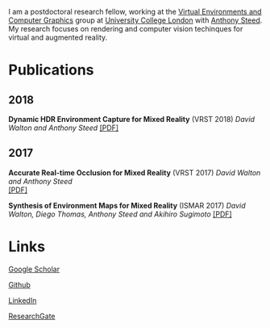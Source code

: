 
I am a postdoctoral research fellow, working at the [Virtual Environments and Computer Graphics](http://vecg.cs.ucl.ac.uk/) group at [University College London](https://www.ucl.ac.uk/) with [Anthony Steed](https://wp.cs.ucl.ac.uk/anthonysteed/). My research focuses on rendering and computer vision techinques for virtual and augmented reality.

# Publications

## 2018

**Dynamic HDR Environment Capture for Mixed Reality** (VRST 2018)
_David Walton and Anthony Steed_
[\[PDF\]](https://discovery.ucl.ac.uk/id/eprint/10073554/1/VRST_2018_preprint.pdf)

## 2017

**Accurate Real-time Occlusion for Mixed Reality** (VRST 2017)
_David Walton and Anthony Steed_\
[\[PDF\]](https://discovery.ucl.ac.uk/id/eprint/1575582/7/Walton_a11-walton.pdf) 

**Synthesis of Environment Maps for Mixed Reality** (ISMAR 2017)
_David Walton, Diego Thomas, Anthony Steed and Akihiro Sugimoto_
[\[PDF\]](https://discovery.ucl.ac.uk/id/eprint/1569655/1/ISMAR_RevisedSubmission_2017_06.pdf)

# Links

[Google Scholar](https://scholar.google.com/citations?user=GQMA8PQAAAAJ)

[Github](https://github.com/drwalton)

[LinkedIn](https://www.linkedin.com/in/davidrobertwalton/)

[ResearchGate](https://www.researchgate.net/profile/David_Walton26)
